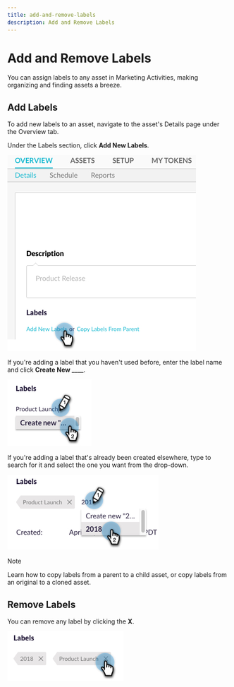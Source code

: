 ```yaml
---
title: add-and-remove-labels
description: Add and Remove Labels
---
```


# Add and Remove Labels

You can assign labels to any asset in Marketing Activities, making organizing and finding assets a breeze.

## Add Labels

To add new labels to an asset, navigate to the asset's Details page under the Overview tab.

Under the Labels section, click **Add New Labels**.

   ![Image One](/help/sky/assets/labels/add-and-remove-labels/add-and-remove-labels-1.jpg)

If you're adding a label that you haven't used before, enter the label name and click **Create New ____**.

   ![Image Two](/help/sky/assets/labels/add-and-remove-labels/add-and-remove-labels-2.jpg)

If you're adding a label that's already been created elsewhere, type to search for it and select the one you want from the drop-down.

   ![Image Three](/help/sky/assets/labels/add-and-remove-labels/add-and-remove-labels-3.jpg)

>[!NOTE]
>
>Learn how to copy labels from a parent to a child asset, or
>copy labels from an original to a cloned asset.

## Remove Labels

You can remove any label by clicking the **X**.

   ![Image Four](/help/sky/assets/labels/add-and-remove-labels/add-and-remove-labels-4.jpg)